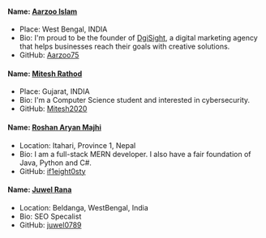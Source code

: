 #### Name: [Aarzoo Islam](https://github.com/Aarzoo75)

- Place: West Bengal, INDIA
- Bio: I'm proud to be the founder of [DgiSight]("https://dgisight.com/"), a digital marketing agency that helps businesses reach their goals with creative solutions.
- GitHub: [Aarzoo75](https://github.com/Aarzoo75)

#### Name: [Mitesh Rathod](https://github.com/Mitesh2020)

- Place: Gujarat, INDIA
- Bio: I'm a Computer Science student and interested in cybersecurity.
- GitHub: [Mitesh2020](https://github.com/Mitesh2020)

#### Name: [Roshan Aryan Majhi](https://github.com/if1eight0sty)

- Location: Itahari, Province 1, Nepal
- Bio: I am a full-stack MERN developer. I also have a fair foundation of Java, Python and C#.
- GitHub: [if1eight0sty](https://github.com/if1eight0sty)

#### Name: [Juwel Rana](https://github.com/juwel0789)
- Location: Beldanga, WestBengal, India
- Bio: SEO Specalist
- GitHub: [juwel0789](https://github.com/juwel0789)
